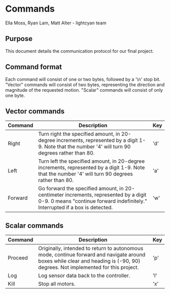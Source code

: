 # Commands
Ella Moss, Ryan Lam, Matt Alter - lightcyan team

## Purpose
This document details the communication protocol for our final project.

## Command format
Each command will consist of one or two bytes, followed by a '\\n' stop bit. "Vector" commands will consist of two bytes, representing the direction and magnitude of the requested motion. "Scalar" commands will consist of only one byte.

## Vector commands

| Command | Description | Key |
| --- | --- | --- |
| Right | Turn right the specified amount, in 20-degree increments, represented by a digit 1-9. Note that the number '4' will turn 90 degrees rather than 80. | 'd' |
| Left | Turn left the specified amount, in 20-degree increments, represented by a digit 1-9. Note that the number '4' will turn 90 degrees rather than 80. | 'a' |
| Forward | Go forward the specified amount, in 20-centimeter increments, represented by a digit 0-9. 0 means "continue forward indefinitely." Interrupted if a box is detected. | 'w' |

## Scalar commands

| Command | Description | Key |
| --- | --- | --- |
| Proceed | Originally, intended to return to autonomous mode, continue forward and navigate around boxes while clear and heading is (-90, 90) degrees. Not implemented for this project. | 'p' |
| Log | Log sensor data back to the controller. | 'l' |
| Kill | Stop all motors. | 'x' |
